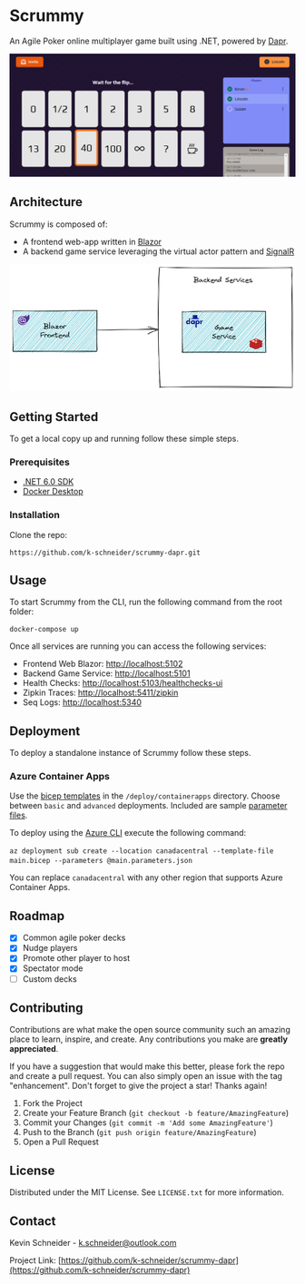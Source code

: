 # Scrummy

An Agile Poker online multiplayer game built using .NET, powered by [Dapr](https://dapr.io/).

![Scrummy](docs/media/screenshot.png)

## Architecture

Scrummy is composed of:

- A frontend web-app written in [Blazor](https://dotnet.microsoft.com/apps/aspnet/web-apps/blazor)
- A backend game service leveraging the virtual actor pattern and [SignalR](https://dotnet.microsoft.com/en-us/apps/aspnet/signalr)

![Scrummy reference architecture](docs/media/buildingblocks.png)

## Getting Started

To get a local copy up and running follow these simple steps.

### Prerequisites

- [.NET 6.0 SDK](https://dotnet.microsoft.com/en-us/download/dotnet/6.0)
- [Docker Desktop](https://www.docker.com/get-started)

### Installation

Clone the repo:

```
https://github.com/k-schneider/scrummy-dapr.git
```

## Usage

To start Scrummy from the CLI, run the following command from the root folder:

```
docker-compose up
```

Once all services are running you can access the following services:

- Frontend Web Blazor: [http://localhost:5102](http://localhost:5102)
- Backend Game Service: [http://localhost:5101](http://localhost:5101)
- Health Checks: [http://localhost:5103/healthchecks-ui](http://localhost:5103/healthchecks-ui)
- Zipkin Traces: [http://localhost:5411/zipkin](http://localhost:5411/zipkin)
- Seq Logs: [http://localhost:5340](http://localhost:5340)

## Deployment

To deploy a standalone instance of Scrummy follow these steps.

### Azure Container Apps

Use the [bicep templates](https://docs.microsoft.com/en-us/azure/azure-resource-manager/bicep/overview?tabs=bicep) in the `/deploy/containerapps` directory. Choose between `basic` and `advanced` deployments. Included are sample [parameter files](https://docs.microsoft.com/en-us/azure/azure-resource-manager/bicep/parameter-files).

To deploy using the [Azure CLI](https://docs.microsoft.com/en-us/cli/azure/install-azure-cli) execute the following command:

`az deployment sub create --location canadacentral --template-file main.bicep --parameters @main.parameters.json`

You can replace `canadacentral` with any other region that supports Azure Container Apps.

## Roadmap

- [x] Common agile poker decks
- [x] Nudge players
- [x] Promote other player to host
- [x] Spectator mode
- [ ] Custom decks

## Contributing

Contributions are what make the open source community such an amazing place to learn, inspire, and create. Any contributions you make are **greatly appreciated**.

If you have a suggestion that would make this better, please fork the repo and create a pull request. You can also simply open an issue with the tag "enhancement".
Don't forget to give the project a star! Thanks again!

1. Fork the Project
2. Create your Feature Branch (`git checkout -b feature/AmazingFeature`)
3. Commit your Changes (`git commit -m 'Add some AmazingFeature'`)
4. Push to the Branch (`git push origin feature/AmazingFeature`)
5. Open a Pull Request

## License

Distributed under the MIT License. See `LICENSE.txt` for more information.

## Contact

Kevin Schneider - k.schneider@outlook.com

Project Link: [https://github.com/k-schneider/scrummy-dapr](https://github.com/k-schneider/scrummy-dapr)

